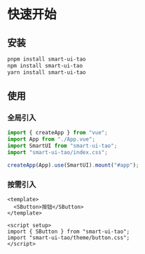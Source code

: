 # 快速开始

## 安装

```bash
pnpm install smart-ui-tao
npm install smart-ui-tao
yarn install smart-ui-tao
```

## 使用

### 全局引入

```typescript
import { createApp } from "vue";
import App from "./App.vue";
import SmartUI from "smart-ui-tao";
import "smart-ui-tao/index.css";

createApp(App).use(SmartUI).mount("#app");
```

### 按需引入

```vue
<template>
  <SButton>按钮</SButton>
</template>

<script setup>
import { SButton } from "smart-ui-tao";
import "smart-ui-tao/theme/button.css";
</script>
```
